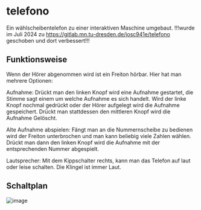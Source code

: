 # telefono
Ein wählscheibentelefon zu einer interaktiven Maschine umgebaut.
!!!wurde im Juli 2024 zu https://gitlab.mn.tu-dresden.de/josc941e/telefono geschoben und dort verbessert!!!

## Funktionsweise
Wenn der Hörer abgenommen wird ist ein Freiton hörbar. Hier hat man mehrere Optionen:

Aufnahme:
Drückt man den linken Knopf wird eine Aufnahme gestartet, die Stimme sagt einem um welche Aufnahme es sich handelt. Wird der linke Knopf nochmal gedrückt oder der Hörer aufgelegt wird die Aufnahme gespeichert. Drückt man stattdessen den mittleren Knopf wird die Aufnahme Gelöscht.

Alte Aufnahme abspielen:
Fängt man an die Nummernscheibe zu bedienen wird der Freiton unterbrochen und man kann beliebig viele Zahlen wählen. Drückt man dann den linken Knopf wird die Aufnahme mit der entsprechenden Nummer abgespielt.

Lautsprecher:
Mit dem Kippschalter rechts, kann man das Telefon auf laut oder leise schalten. Die Klingel ist immer Laut.

## Schaltplan
![image](https://github.com/Friedrichluna/telefono/assets/154459612/ddafd878-a48c-417e-80f2-06288154721c)

